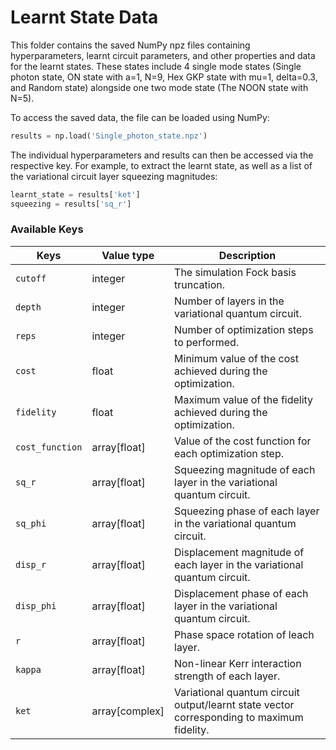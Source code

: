 # Learnt State Data

This folder contains the saved NumPy npz files containing hyperparameters, learnt circuit parameters, and other properties and data for the learnt states. These states include 4 single mode states (Single photon state, ON state with a=1, N=9, Hex GKP state with mu=1, delta=0.3, and Random state) alongside one two mode state (The NOON state with N=5).

To access the saved data, the file can be loaded using NumPy:

```python
results = np.load('Single_photon_state.npz')
```

The individual hyperparameters and results can then be accessed via the respective key. For example, to extract the learnt state, as well as a list of the variational circuit layer squeezing magnitudes:

```python
learnt_state = results['ket']
squeezing = results['sq_r']
```

### Available Keys


|       Keys      |   Value type   |                                        Description                                        |
|-----------------|----------------|-------------------------------------------------------------------------------------------|
| `cutoff`        | integer        | The simulation Fock basis truncation.                                                     |
| `depth`         | integer        | Number of layers in the variational quantum circuit.                                      |
| `reps`          | integer        | Number of optimization steps to performed.                                                |
| `cost`          | float          | Minimum value of the cost achieved during the optimization.                               |
| `fidelity`      | float          | Maximum value of the fidelity achieved during the optimization.                           |
| `cost_function` | array[float]   | Value of the cost function for each optimization step.                                    |
| `sq_r`          | array[float]   | Squeezing magnitude of each layer in the variational quantum circuit.                     |
| `sq_phi`        | array[float]   | Squeezing phase of each layer in the variational quantum circuit.                         |
| `disp_r`        | array[float]   | Displacement magnitude of each layer in the variational quantum circuit.                  |
| `disp_phi`      | array[float]   | Displacement phase of each layer in the variational quantum circuit.                      |
| `r`             | array[float]   | Phase space rotation of leach layer.                                                      |
| `kappa`         | array[float]   | Non-linear Kerr interaction strength of each layer.                                       |
| `ket`           | array[complex] | Variational quantum circuit output/learnt state vector corresponding to maximum fidelity. |
